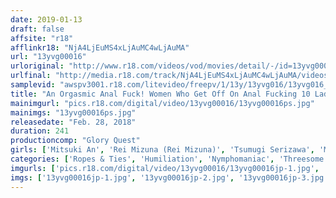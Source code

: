 ```yaml
---
date: 2019-01-13
draft: false
affsite: "r18"
afflinkr18: "NjA4LjEuMS4xLjAuMC4wLjAuMA"
url: "13yvg00016"
urloriginal: "http://www.r18.com/videos/vod/movies/detail/-/id=13yvg00016"
urlfinal: "http://media.r18.com/track/NjA4LjEuMS4xLjAuMC4wLjAuMA/videos/vod/movies/detail/-/id=13yvg00016"
samplevid: "awspv3001.r18.com/litevideo/freepv/1/13y/13yvg016/13yvg016_dmb_w.mp4"
title: "An Orgasmic Anal Fuck! Women Who Get Off On Anal Fucking 10 Ladies/240 Minutes"
mainimgurl: "pics.r18.com/digital/video/13yvg00016/13yvg00016ps.jpg"
mainimgs: "13yvg00016ps.jpg"
releasedate: "Feb. 28, 2018"
duration: 241
productioncomp: "Glory Quest"
girls: ['Mitsuki An', 'Rei Mizuna (Rei Mizuna)', 'Tsumugi Serizawa', 'Maki Takei', 'Maki Hoshikawa', 'Yukina Futaba', 'Hitomi Sakura', 'Kotone Suzumiya', 'Ami Kasai', 'Ikumi Kuroki']
categories: ['Ropes & Ties', 'Humiliation', 'Nymphomaniac', 'Threesome / Foursome', 'Anal Sex', 'Compilation', 'Over 4 Hours', 'Hi-Def']
imgurls: ['pics.r18.com/digital/video/13yvg00016/13yvg00016jp-1.jpg', 'pics.r18.com/digital/video/13yvg00016/13yvg00016jp-2.jpg', 'pics.r18.com/digital/video/13yvg00016/13yvg00016jp-3.jpg', 'pics.r18.com/digital/video/13yvg00016/13yvg00016jp-4.jpg', 'pics.r18.com/digital/video/13yvg00016/13yvg00016jp-5.jpg', 'pics.r18.com/digital/video/13yvg00016/13yvg00016jp-6.jpg', 'pics.r18.com/digital/video/13yvg00016/13yvg00016jp-7.jpg', 'pics.r18.com/digital/video/13yvg00016/13yvg00016jp-8.jpg', 'pics.r18.com/digital/video/13yvg00016/13yvg00016jp-9.jpg', 'pics.r18.com/digital/video/13yvg00016/13yvg00016jp-10.jpg', 'pics.r18.com/digital/video/13yvg00016/13yvg00016jp-11.jpg', 'pics.r18.com/digital/video/13yvg00016/13yvg00016jp-12.jpg', 'pics.r18.com/digital/video/13yvg00016/13yvg00016jp-13.jpg', 'pics.r18.com/digital/video/13yvg00016/13yvg00016jp-14.jpg', 'pics.r18.com/digital/video/13yvg00016/13yvg00016jp-15.jpg', 'pics.r18.com/digital/video/13yvg00016/13yvg00016jp-16.jpg', 'pics.r18.com/digital/video/13yvg00016/13yvg00016jp-17.jpg', 'pics.r18.com/digital/video/13yvg00016/13yvg00016jp-18.jpg', 'pics.r18.com/digital/video/13yvg00016/13yvg00016jp-19.jpg', 'pics.r18.com/digital/video/13yvg00016/13yvg00016jp-20.jpg']
imgs: ['13yvg00016jp-1.jpg', '13yvg00016jp-2.jpg', '13yvg00016jp-3.jpg', '13yvg00016jp-4.jpg', '13yvg00016jp-5.jpg', '13yvg00016jp-6.jpg', '13yvg00016jp-7.jpg', '13yvg00016jp-8.jpg', '13yvg00016jp-9.jpg', '13yvg00016jp-10.jpg', '13yvg00016jp-11.jpg', '13yvg00016jp-12.jpg', '13yvg00016jp-13.jpg', '13yvg00016jp-14.jpg', '13yvg00016jp-15.jpg', '13yvg00016jp-16.jpg', '13yvg00016jp-17.jpg', '13yvg00016jp-18.jpg', '13yvg00016jp-19.jpg', '13yvg00016jp-20.jpg']
---
```

